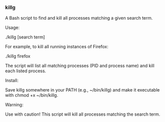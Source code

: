 ### killg

A  Bash script to find and kill all processes matching a given search term.

Usage:

./killg [search term]

For example, to kill all running instances of Firefox:

./killg firefox

The script will list all matching processes (PID and process name) and kill each listed process.

Install:

Save killg somewhere in your PATH (e.g., ~/bin/killg) and make it executable with chmod +x ~/bin/killg.

Warning:

Use with caution! This script will kill all processes matching the search term.
